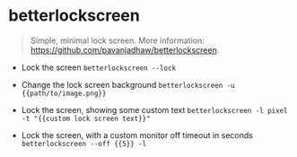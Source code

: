 # betterlockscreen
> Simple, minimal lock screen.
> More information: <https://github.com/pavanjadhaw/betterlockscreen>.

- Lock the screen
`betterlockscreen --lock`

- Change the lock screen background
`betterlockscreen -u {{path/to/image.png}}`

- Lock the screen, showing some custom text
`betterlockscreen -l pixel -t "{{custom lock screen text}}"`

- Lock the screen, with a custom monitor off timeout in seconds
`betterlockscreen --off {{5}} -l`
